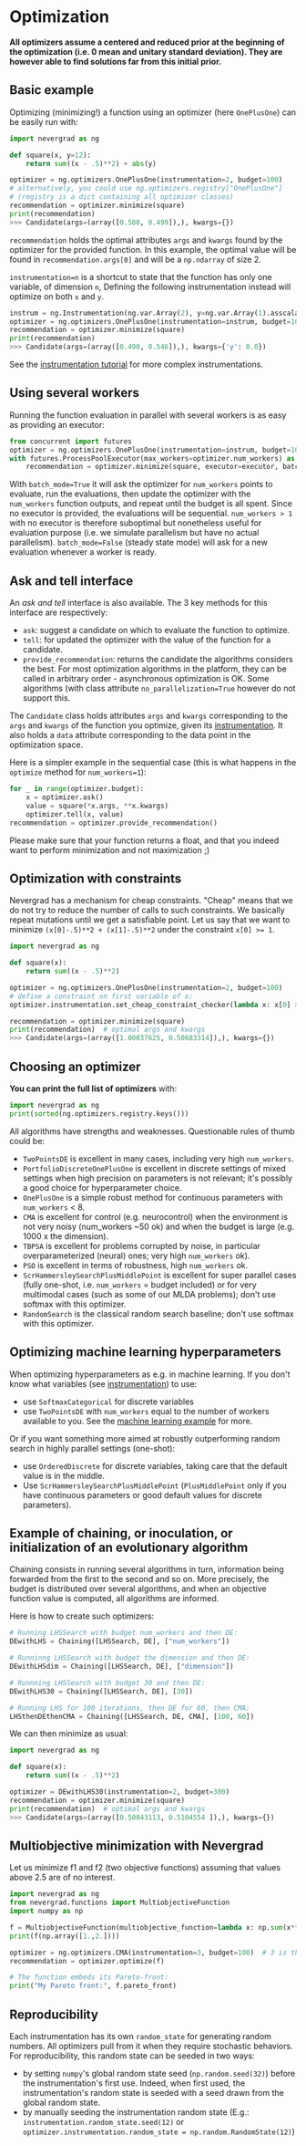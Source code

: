 # Optimization

**All optimizers assume a centered and reduced prior at the beginning of the optimization (i.e. 0 mean and unitary standard deviation). They are however able to find solutions far from this initial prior.**

## Basic example

Optimizing (minimizing!) a function using an optimizer (here `OnePlusOne`) can be easily run with:

```python
import nevergrad as ng

def square(x, y=12):
    return sum((x - .5)**2) + abs(y)

optimizer = ng.optimizers.OnePlusOne(instrumentation=2, budget=100)
# alternatively, you could use ng.optimizers.registry["OnePlusOne"]
# (registry is a dict containing all optimizer classes)
recommendation = optimizer.minimize(square)
print(recommendation)
>>> Candidate(args=(array([0.500, 0.499]),), kwargs={})
```
`recommendation` holds the optimal attributes `args` and `kwargs` found by the optimizer for the provided function.
In this example, the optimal value will be found in `recommendation.args[0]` and will be a `np.ndarray` of size 2.

`instrumentation=n` is a shortcut to state that the function has only one variable, of dimension `n`,
Defining the following instrumentation instead will optimize on both `x` and `y`.
```python
instrum = ng.Instrumentation(ng.var.Array(2), y=ng.var.Array(1).asscalar())
optimizer = ng.optimizers.OnePlusOne(instrumentation=instrum, budget=100)
recommendation = optimizer.minimize(square)
print(recommendation)
>>> Candidate(args=(array([0.490, 0.546]),), kwargs={'y': 0.0})
```
See the [instrumentation tutorial](instrumentation.md) for more complex instrumentations.


## Using several workers

Running the function evaluation in parallel with several workers is as easy as providing an executor:
```python
from concurrent import futures
optimizer = ng.optimizers.OnePlusOne(instrumentation=instrum, budget=100, num_workers=5)
with futures.ProcessPoolExecutor(max_workers=optimizer.num_workers) as executor:
    recommendation = optimizer.minimize(square, executor=executor, batch_mode=False)
```
With `batch_mode=True` it will ask the optimizer for `num_workers` points to evaluate, run the evaluations, then update the optimizer with the `num_workers` function outputs, and repeat until the budget is all spent. Since no executor is provided, the evaluations will be sequential. `num_workers > 1` with no executor is therefore suboptimal but nonetheless useful for evaluation purpose (i.e. we simulate parallelism but have no actual parallelism). `batch_mode=False` (steady state mode) will ask for a new evaluation whenever a worker is ready.

## Ask and tell interface

An *ask and tell* interface is also available. The 3 key methods for this interface are respectively:
- `ask`: suggest a candidate on which to evaluate the function to optimize.
- `tell`: for updated the optimizer with the value of the function for a candidate.
- `provide_recommendation`: returns the candidate the algorithms considers the best.
For most optimization algorithms in the platform, they can be called in arbitrary order - asynchronous optimization is OK. Some algorithms (with class attribute `no_parallelization=True` however do not support this.

The `Candidate` class holds attributes `args` and `kwargs` corresponding to the `args` and `kwargs` of the function you optimize,
given its [instrumentation](instrumentation.md). It also holds a `data` attribute corresponding to the data point in the optimization space.

Here is a simpler example in the sequential case (this is what happens in the `optimize` method for `num_workers=1`):
```python
for _ in range(optimizer.budget):
    x = optimizer.ask()
    value = square(*x.args, **x.kwargs)
    optimizer.tell(x, value)
recommendation = optimizer.provide_recommendation()
```

Please make sure that your function returns a float, and that you indeed want to perform minimization and not maximization ;)


## Optimization with constraints

Nevergrad has a mechanism for cheap constraints.
"Cheap" means that we do not try to reduce the number of calls to such constraints.
We basically repeat mutations until we get a satisfiable point.
Let us say that we want to minimize `(x[0]-.5)**2 + (x[1]-.5)**2` under the constraint `x[0] >= 1`.
```python
import nevergrad as ng

def square(x):
    return sum((x - .5)**2)

optimizer = ng.optimizers.OnePlusOne(instrumentation=2, budget=100)
# define a constraint on first variable of x:
optimizer.instrumentation.set_cheap_constraint_checker(lambda x: x[0] >= 1)

recommendation = optimizer.minimize(square)
print(recommendation)  # optimal args and kwargs
>>> Candidate(args=(array([1.00037625, 0.50683314]),), kwargs={})
```

## Choosing an optimizer

**You can print the full list of optimizers** with:
```python
import nevergrad as ng
print(sorted(ng.optimizers.registry.keys()))
```

All algorithms have strengths and weaknesses. Questionable rules of thumb could be:
- `TwoPointsDE` is excellent in many cases, including very high `num_workers`.
- `PortfolioDiscreteOnePlusOne` is excellent in discrete settings of mixed settings when high precision on parameters is not relevant; it's possibly a good choice for hyperparameter choice.
- `OnePlusOne` is a simple robust method for continuous parameters with `num_workers` < 8.
- `CMA` is excellent for control (e.g. neurocontrol) when the environment is not very noisy (num_workers ~50 ok) and when the budget is large (e.g. 1000 x the dimension).
- `TBPSA` is excellent for problems corrupted by noise, in particular overparameterized (neural) ones; very high `num_workers` ok).
- `PSO` is excellent in terms of robustness, high `num_workers` ok.
- `ScrHammersleySearchPlusMiddlePoint` is excellent for super parallel cases (fully one-shot, i.e. `num_workers` = budget included) or for very multimodal cases (such as some of our MLDA problems); don't use softmax with this optimizer.
- `RandomSearch` is the classical random search baseline; don't use softmax with this optimizer.

## Optimizing machine learning hyperparameters

When optimizing hyperparameters as e.g. in machine learning. If you don't know what variables (see [instrumentation](instrumentation.md)) to use:
- use `SoftmaxCategorical` for discrete variables
- use `TwoPointsDE` with `num_workers` equal to the number of workers available to you.
See the [machine learning example](machinelearning.md) for more.

Or if you want something more aimed at robustly outperforming random search in highly parallel settings (one-shot):
- use `OrderedDiscrete` for discrete variables, taking care that the default value is in the middle.
- Use `ScrHammersleySearchPlusMiddlePoint` (`PlusMiddlePoint` only if you have continuous parameters or good default values for discrete parameters).


## Example of chaining, or inoculation, or initialization of an evolutionary algorithm

Chaining consists in running several algorithms in turn, information being forwarded from the first to the second and so on.
More precisely, the budget is distributed over several algorithms, and when an objective function value is computed, all algorithms are informed.

Here is how to create such optimizers:
```python
# Running LHSSearch with budget num_workers and then DE:
DEwithLHS = Chaining([LHSSearch, DE], ["num_workers"])

# Runninng LHSSearch with budget the dimension and then DE:
DEwithLHSdim = Chaining([LHSSearch, DE], ["dimension"])

# Runnning LHSSearch with budget 30 and then DE:
DEwithLHS30 = Chaining([LHSSearch, DE], [30])

# Running LHS for 100 iterations, then DE for 60, then CMA:
LHSthenDEthenCMA = Chaining([LHSSearch, DE, CMA], [100, 60])
```

We can then minimize as usual:
```python
import nevergrad as ng

def square(x):
    return sum((x - .5)**2)

optimizer = DEwithLHS30(instrumentation=2, budget=300)
recommendation = optimizer.minimize(square)
print(recommendation)  # optimal args and kwargs
>>> Candidate(args=(array([0.50843113, 0.5104554 ]),), kwargs={})
```


## Multiobjective minimization with Nevergrad

Let us minimize f1 and f2 (two objective functions) assuming that values above 2.5 are of no interest.
```python
import nevergrad as ng
from nevergrad.functions import MultiobjectiveFunction
import numpy as np

f = MultiobjectiveFunction(multiobjective_function=lambda x: np.sum(x**2) , upper_bounds=[2.5, 2.5])
print(f(np.array([1.,2.])))

optimizer = ng.optimizers.CMA(instrumentation=3, budget=100)  # 3 is the dimension, 100 is the budget.
recommendation = optimizer.optimize(f)

# The function embeds its Pareto-front:
print("My Pareto front:", f.pareto_front)
```


## Reproducibility

Each instrumentation has its own `random_state` for generating random numbers. All optimizers pull from it when they require stochastic behaviors.
For reproducibility, this random state can be seeded in two ways:
- by setting `numpy`'s global random state seed (`np.random.seed(32)`) before the instrumentation's first use. Indeed, when first used,
  the instrumentation's random state is seeded with a seed drawn from the global random state.
- by manually seeding the instrumentation random state (E.g.: `instrumentation.random_state.seed(12)` or `optimizer.instrumentation.random_state = np.random.RandomState(12)`)
